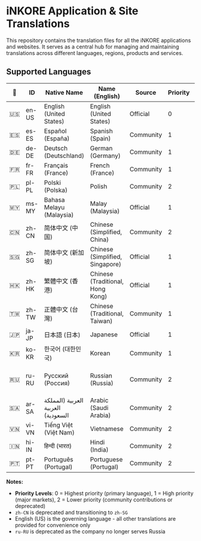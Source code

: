 # iNKORE Application & Site Translations

This repository contains the translation files for all the iNKORE applications and websites. It serves as a central hub for managing and maintaining translations across different languages, regions, products and services.

## Supported Languages

| 🚩 | ID | Native Name | Name (English) | Source | Priority | Notes |
|------|-------------|-------------|-------------------------|--------|----------|-------|
| 🇺🇸 | en-US | English (United States) | English (United States) | Official | 0 | Governing language |
| 🇪🇸 | es-ES | Español (España) | Spanish (Spain) | Community | 1 | - |
| 🇩🇪 | de-DE | Deutsch (Deutschland) | German (Germany) | Community | 1 | - |
| 🇫🇷 | fr-FR | Français (France) | French (France) | Community | 1 | - |
| 🇵🇱 | pl-PL | Polski (Polska) | Polish | Community | 2 | - |
| 🇲🇾 | ms-MY | Bahasa Melayu (Malaysia) | Malay (Malaysia) | Official | 1 | - |
| 🇨🇳 | zh-CN | 简体中文 (中国) | Chinese (Simplified, China) | Community | 2 | Deprecated, transitioning to zh-SG |
| 🇸🇬 | zh-SG | 简体中文 (新加坡) | Chinese (Simplified, Singapore) | Official | 1 | Replacing zh-CN |
| 🇭🇰 | zh-HK | 繁體中文 (香港) | Chinese (Traditional, Hong Kong) | Official | 1 | - |
| 🇹🇼 | zh-TW | 正體中文 (台灣) | Chinese (Traditional, Taiwan) | Community | 1 | - |
| 🇯🇵 | ja-JP | 日本語 (日本) | Japanese | Official | 1 | - |
| 🇰🇷 | ko-KR | 한국어 (대한민국) | Korean | Community | 1 | - |
| 🇷🇺 | ru-RU | Русский (Россия) | Russian (Russia) | Community | 2 | Deprecated, no longer serving Russia |
| 🇸🇦 | ar-SA | العربية (المملكة العربية السعودية) | Arabic (Saudi Arabia) | Community | 2 | - |
| 🇻🇳 | vi-VN | Tiếng Việt (Việt Nam) | Vietnamese | Community | 2 | - |
| 🇮🇳 | hi-IN | हिन्दी (भारत) | Hindi (India) | Community | 2 | - |
| 🇵🇹 | pt-PT | Português (Portugal) | Portuguese (Portugal) | Community | 2 | - |

**Notes:**

- **Priority Levels**: 0 = Highest priority (primary language), 1 = High priority (major markets), 2 = Lower priority (community contributions or deprecated)
- `zh-CN` is deprecated and transitioning to `zh-SG`
- English (US) is the governing language - all other translations are provided for convenience only
- `ru-RU` is deprecated as the company no longer serves Russia
